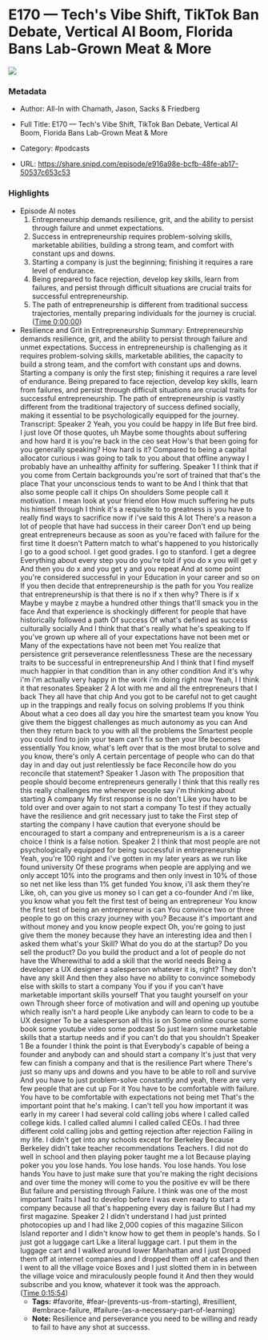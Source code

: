 # E170 —  Tech's Vibe Shift, TikTok Ban Debate, Vertical AI Boom, Florida Bans Lab-Grown Meat & More

![](https://wsrv.nl/?url=https%3A%2F%2Fstatic.libsyn.com%2Fp%2Fassets%2Fa%2F9%2Fc%2Fb%2Fa9cb4d1dadb1ea21%2Fall-in_logo.png&w=100&h=100)

### Metadata

- Author: All-In with Chamath, Jason, Sacks & Friedberg
- Full Title: E170 —  Tech's Vibe Shift, TikTok Ban Debate, Vertical AI Boom, Florida Bans Lab-Grown Meat & More
- Category: #podcasts



- URL: https://share.snipd.com/episode/e916a98e-bcfb-48fe-ab17-50537c653c53

### Highlights

- Episode AI notes
  1. Entrepreneurship demands resilience, grit, and the ability to persist through failure and unmet expectations.
  2. Success in entrepreneurship requires problem-solving skills, marketable abilities, building a strong team, and comfort with constant ups and downs.
  3. Starting a company is just the beginning; finishing it requires a rare level of endurance.
  4. Being prepared to face rejection, develop key skills, learn from failures, and persist through difficult situations are crucial traits for successful entrepreneurship.
  5. The path of entrepreneurship is different from traditional success trajectories, mentally preparing individuals for the journey is crucial. ([Time 0:00:00](https://share.snipd.com/episode-takeaways/1892a465-a84e-4c85-97e3-4ce427fa2189))
- Resilience and Grit in Entrepreneurship
  Summary:
  Entrepreneurship demands resilience, grit, and the ability to persist through failure and unmet expectations.
  Success in entrepreneurship is challenging as it requires problem-solving skills, marketable abilities, the capacity to build a strong team, and the comfort with constant ups and downs. Starting a company is only the first step; finishing it requires a rare level of endurance.
  Being prepared to face rejection, develop key skills, learn from failures, and persist through difficult situations are crucial traits for successful entrepreneurship.
  The path of entrepreneurship is vastly different from the traditional trajectory of success defined socially, making it essential to be psychologically equipped for the journey.
  Transcript:
  Speaker 2
  Yeah, you you could be happy in life But free bird. I just love Of those quotes, uh Maybe some thoughts about suffering and how hard it is you're back in the ceo seat How's that been going for you generally speaking? How hard is it? Compared to being a capital allocator curious i was going to talk to you about that offline anyway I probably have an unhealthy affinity for suffering.
  Speaker 1
  I think that if you come from Certain backgrounds you're sort of trained that that's the place That your unconscious tends to want to be And I think that that also some people call it chips On shoulders Some people call it motivation. I mean look at your friend elon How much suffering he puts his himself through I think it's a requisite to to greatness is you have to really find ways to sacrifice now if i've said this A lot There's a reason a lot of people that have had success in their career Don't end up being great entrepreneurs because as soon as you're faced with failure for the first time It doesn't Pattern match to what's happened to you historically I go to a good school. I get good grades. I go to stanford. I get a degree Everything about every step you do you're told if you do x you will get y And then you do x and you get y and you repeat And at some point you're considered successful in your Education in your career and so on If you then decide that entrepreneurship is the path for you You realize that entrepreneurship is that there is no if x then why? There is if x Maybe y maybe z maybe a hundred other things that'll smack you in the face And that experience is shockingly different for people that have historically followed a path Of success Of what's defined as success culturally socially And I think that that's really what he's speaking to If you've grown up where all of your expectations have not been met or Many of the expectations have not been met You realize that persistence grit perseverance relentlessness These are the necessary traits to be successful in entrepreneurship And I think that I find myself much happier in that condition than in any other condition And it's why i'm i'm actually very happy in the work i'm doing right now Yeah, I I think it that resonates
  Speaker 2
  A lot with me and all the entrepreneurs that I back They all have that chip And you got to be careful not to get caught up in the trappings and really focus on solving problems If you think About what a ceo does all day you hire the smartest team you know You give them the biggest challenges as much autonomy as you can And then they return back to you with all the problems the Smartest people you could find to join your team can't fix so then your life becomes essentially You know, what's left over that is the most brutal to solve and you know, there's only A certain percentage of people who can do that day in and day out just relentlessly be face Reconcile how do you reconcile that statement?
  Speaker 1
  Jason with The proposition that people should become entrepreneurs generally I think that this really res this really challenges me whenever people say i'm thinking about starting A company My first response is no don't Like you have to be told over and over again to not start a company To test if they actually have the resilience and grit necessary just to take the First step of starting the company I have caution that everyone should be encouraged to start a company and entrepreneurism is a is a career choice I think is a false notion.
  Speaker 2
  I think that most people are not psychologically equipped for being successful in entrepreneurship Yeah, you're 100 right and i've gotten in my later years as we run like found university Of these programs when people are applying and we only accept 10% into the programs and then only invest in 10% of those so net net like less than 1% get funded You know, i'll ask them they're Like, oh, can you give us money so I can get a co-founder And i'm like, you know what you felt the first test of being an entrepreneur You know the first test of being an entrepreneur is can You convince two or three people to go on this crazy journey with you? Because it's important and without money and you know people expect Oh, you're going to just give them the money because they have an interesting idea and then I asked them what's your Skill? What do you do at the startup? Do you sell the product? Do you build the product and a lot of people do not have the Wherewithal to add a skill that the world needs Being a developer a UX designer a salesperson whatever it is, right? They don't have any skill And then they also have no ability to convince somebody else with skills to start a company You if you if you can't have marketable important skills yourself That you taught yourself on your own Through sheer force of motivation and will and opening up youtube which really isn't a hard people Like anybody can learn to code to be a UX designer To be a salesperson all this is on Some online course some book some youtube video some podcast So just learn some marketable skills that a startup needs and if you can't do that you shouldn't
  Speaker 1
  Be a founder I think the point is that Everybody's capable of being a founder and anybody can and should start a company It's just that very few can finish a company and that is the resilience Part where There's just so many ups and downs and you have to be able to roll and survive And you have to just problem-solve constantly and yeah, there are very few people that are cut up For it You have to be comfortable with failure. You have to be comfortable with expectations not being met That's the important point that he's making. I can't tell you how important it was early in my career I had several cold calling jobs where I called called college kids. I called called alumni I called called CEOs. I had three different cold calling jobs and getting rejection after rejection Failing in my life. I didn't get into any schools except for Berkeley Because Berkeley didn't take teacher recommendations Teachers. I did not do well in school and then playing poker taught me a lot Because playing poker you you lose hands. You lose hands. You lose hands. You lose hands You have to just make sure that you're making the right decisions and over time the money will come to you the positive ev will be there But failure and persisting through Failure. I think was one of the most important Traits I had to develop before I was even ready to start a company because all that's happening every day is failure But I had my first magazine.
  Speaker 2
  I didn't understand I had just printed photocopies up and I had like 2,000 copies of this magazine Silicon Island reporter and I didn't know how to get them in people's hands. So I just got a luggage cart Like a literal luggage cart. I put them in the luggage cart and I walked around lower Manhattan and I just Dropped them off at internet companies and I dropped them off at cafes and then I went to all the village voice Boxes and I just slotted them in in between the village voice and miraculously people found it And then they would subscribe and you know, whatever it took was the approach. ([Time 0:15:54](https://share.snipd.com/snip/a4bd1a0d-edaf-4f1f-8c53-919b6d0b3e54))
    - **Tags:** #favorite, #fear-(prevents-us-from-starting), #resillient, #embrace-failure, #failure-(as-a-necessary-part-of-learning)
    - **Note:** Resilience and perseverance you need to be willing and ready to fail to have any shot at successs.
